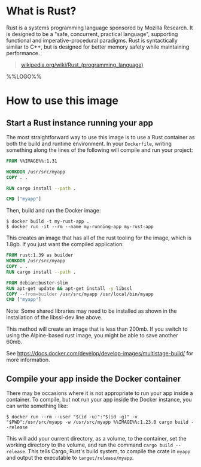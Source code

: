 # What is Rust?

Rust is a systems programming language sponsored by Mozilla Research. It is designed to be a "safe, concurrent, practical language", supporting functional and imperative-procedural paradigms. Rust is syntactically similar to C++, but is designed for better memory safety while maintaining performance.

> [wikipedia.org/wiki/Rust_(programming_language)](https://en.wikipedia.org/wiki/Rust_%28programming_language%29)

%%LOGO%%

# How to use this image

## Start a Rust instance running your app

The most straightforward way to use this image is to use a Rust container as both the build and runtime environment. In your `Dockerfile`, writing something along the lines of the following will compile and run your project:

```dockerfile
FROM %%IMAGE%%:1.31

WORKDIR /usr/src/myapp
COPY . .

RUN cargo install --path .

CMD ["myapp"]
```

Then, build and run the Docker image:

```console
$ docker build -t my-rust-app .
$ docker run -it --rm --name my-running-app my-rust-app
```

This creates an image that has all of the rust tooling for the image, which is 1.8gb. If you just want the compiled application:

```dockerfile
FROM rust:1.39 as builder
WORKDIR /usr/src/myapp
COPY . .
RUN cargo install --path .

FROM debian:buster-slim
RUN apt-get update && apt-get install -y libssl
COPY --from=builder /usr/src/myapp /usr/local/bin/myapp
CMD ["myapp"]
```

Note: Some shared libraries may need to be installed as shown in the installation of the libssl-dev line above.

This method will create an image that is less than 200mb. If you switch to using the Alpine-based rust image, you might be able to save another 60mb.

See https://docs.docker.com/develop/develop-images/multistage-build/ for more information.

## Compile your app inside the Docker container

There may be occasions where it is not appropriate to run your app inside a container. To compile, but not run your app inside the Docker instance, you can write something like:

```console
$ docker run --rm --user "$(id -u)":"$(id -g)" -v "$PWD":/usr/src/myapp -w /usr/src/myapp %%IMAGE%%:1.23.0 cargo build --release
```

This will add your current directory, as a volume, to the container, set the working directory to the volume, and run the command `cargo build --release`. This tells Cargo, Rust's build system, to compile the crate in `myapp` and output the executable to `target/release/myapp`.
